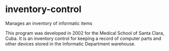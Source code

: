 # inventory-control
Manages an inventory of informatic items

This program was developed in 2002 for the Medical School of Santa Clara, Cuba. It is an inventory control for keeping a record of computer parts and other devices stored in the Informatic Department warehouse.
